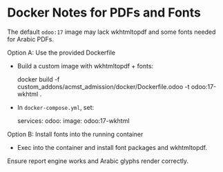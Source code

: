 # Docker Notes for PDFs and Fonts

The default `odoo:17` image may lack wkhtmltopdf and some fonts needed for Arabic PDFs.

Option A: Use the provided Dockerfile
- Build a custom image with wkhtmltopdf + fonts:

  docker build -f custom_addons/acmst_admission/docker/Dockerfile.odoo -t odoo:17-wkhtml .

- In `docker-compose.yml`, set:

  services:
    odoo:
      image: odoo:17-wkhtml

Option B: Install fonts into the running container
- Exec into the container and install font packages and wkhtmltopdf.

Ensure report engine works and Arabic glyphs render correctly.
